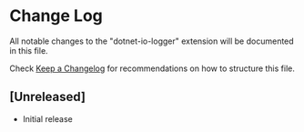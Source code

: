 # Change Log

All notable changes to the "dotnet-io-logger" extension will be documented in this file.

Check [Keep a Changelog](http://keepachangelog.com/) for recommendations on how to structure this file.

## [Unreleased]

- Initial release